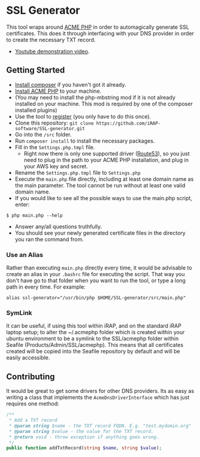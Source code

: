 SSL Generator
=============

This tool wraps around [ACME PHP](https://acmephp.github.io/) in order to automagically generate SSL certificates.
This does it through interfacing with your DNS provider in order to create the necessary TXT record.

* [Youtube demonstration video](https://youtu.be/N2sDOMFGyLk).

## Getting Started

* [Install composer](https://blog.programster.org/ubuntu-install-composer) if you haven't got it already.
* [Install ACME PHP](https://blog.programster.org/acme-php-installation) to your machine.
* (You may need to install the php-mbstring mod if it is not already installed on your machine.  This mod is required by one of the composer installed plugins)
* Use the tool to [register](https://blog.programster.org/acme-php-registration) (you only have to do this once).
* Clone this repository: `git clone https://github.com/iRAP-software/SSL-generator.git`
* Go into the `/src` folder.
* Run `composer install` to install the necessary packages.
* Fill in the `Settings.php.tmpl` file.
    * Right now there is only one supported driver ([Route53](https://aws.amazon.com/route53/)), so you just need to plug in the path to your ACME PHP installation, and plug in your AWS key and secret.
* Rename the `Settings.php.tmpl` file to `Settings.php`
* Execute the `main.php` file directly, including at least one domain name as the main parameter.  The tool cannot be run without at least one valid domain name.
* If you would like to see all the possible ways to use the main.php script, enter:
```
$ php main.php --help
```
* Answer any/all questions truthfully.
* You should see your newly generated certificate files in the directory you ran the command from.

### Use an Alias
Rather than executing `main.php` directly every time, it would be advisable to create an alias in your `.bashrc` file for executing the script.
That way you don't have go to that folder when you want to run the tool, or type a long path in every time.
For example:
```
alias ssl-generator="/usr/bin/php $HOME/SSL-generator/src/main.php"
```

### SymLink
It can be useful, if using this tool within iRAP, and on the standard iRAP laptop setup; to alter the ~/.acmephp folder which is created within your ubuntu environment to be a symlink to the SSL/acmephp folder within Seafile (Products/Admin/SSL/acmephp).  This means that all certificates created will be copied into the Seafile repository by default and will be easily accessible.



## Contributing
It would be great to get some drivers for other DNS providers. Its as easy as writing a class that implements the `AcmeDnsDriverInterface` which has just requires one method:

```php
/**
 * Add a TXT record
 * @param string $name - the TXT record FQDN. E.g. "test.mydomin.org"
 * @param string $value - the value for the TXT record.
 * @return void - throw exception if anything goes wrong.
 */
public function addTxtRecord(string $name, string $value);
```
